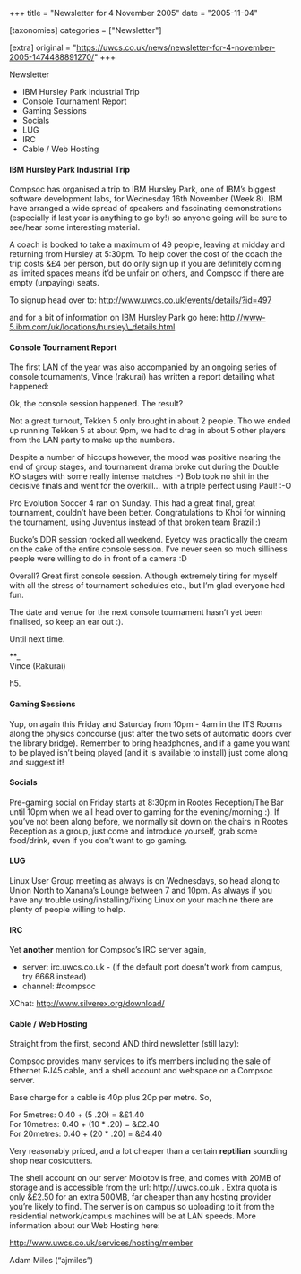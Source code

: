 +++
title = "Newsletter for 4 November 2005"
date = "2005-11-04"

[taxonomies]
categories = ["Newsletter"]

[extra]
original = "https://uwcs.co.uk/news/newsletter-for-4-november-2005-1474488891270/"
+++

Newsletter

  - IBM Hursley Park Industrial Trip
  - Console Tournament Report
  - Gaming Sessions
  - Socials
  - LUG
  - IRC
  - Cable / Web Hosting

#### IBM Hursley Park Industrial Trip

Compsoc has organised a trip to IBM Hursley Park, one of IBM’s biggest software development labs, for Wednesday 16th November (Week 8). IBM have arranged a wide spread of speakers and fascinating demonstrations (especially if last year is anything to go by\!) so anyone going will be sure to see/hear some interesting material.

A coach is booked to take a maximum of 49 people, leaving at midday and returning from Hursley at 5:30pm. To help cover the cost of the coach the trip costs &£4 per person, but do only sign up if you are definitely coming as limited spaces means it’d be unfair on others, and Compsoc if there are empty (unpaying) seats.

To signup head over to: http://www.uwcs.co.uk/events/details/?id=497

and for a bit of information on IBM Hursley Park go here: http://www-5.ibm.com/uk/locations/hursley\_details.html

#### Console Tournament Report

The first LAN of the year was also accompanied by an ongoing series of console tournaments, Vince (rakurai) has written a report detailing what happened:

Ok, the console session happened. The result?

Not a great turnout, Tekken 5 only brought in about 2 people. Tho we ended up running Tekken 5 at about 9pm, we had to drag in about 5 other players from the LAN party to make up the numbers.

Despite a number of hiccups however, the mood was positive nearing the end of group stages, and tournament drama broke out during the Double KO stages with some really intense matches :-) Bob took no shit in the decisive finals and went for the overkill… with a triple perfect using Paul\! :-O

Pro Evolution Soccer 4 ran on Sunday. This had a great final, great tournament, couldn’t have been better. Congratulations to Khoi for winning the tournament, using Juventus instead of that broken team Brazil :)

Bucko’s DDR session rocked all weekend. Eyetoy was practically the cream on the cake of the entire console session. I’ve never seen so much silliness people were willing to do in front of a camera :D

Overall? Great first console session. Although extremely tiring for myself with all the stress of tournament schedules etc., but I’m glad everyone had fun.

The date and venue for the next console tournament hasn’t yet been finalised, so keep an ear out :).

Until next time.

**\_  
Vince (Rakurai)

h5.

#### Gaming Sessions

Yup, on again this Friday and Saturday from 10pm - 4am in the ITS Rooms along the physics concourse (just after the two sets of automatic doors over the library bridge). Remember to bring headphones, and if a game you want to be played isn’t being played (and it is available to install) just come along and suggest it\!

#### Socials

Pre-gaming social on Friday starts at 8:30pm in Rootes Reception/The Bar until 10pm when we all head over to gaming for the evening/morning :). If you’ve not been along before, we normally sit down on the chairs in Rootes Reception as a group, just come and introduce yourself, grab some food/drink, even if you don’t want to go gaming.

#### LUG

Linux User Group meeting as always is on Wednesdays, so head along to Union North to Xanana’s Lounge between 7 and 10pm. As always if you have any trouble using/installing/fixing Linux on your machine there are plenty of people willing to help.

#### IRC

Yet **another** mention for Compsoc’s IRC server again,

  - server: irc.uwcs.co.uk - (if the default port doesn’t work from campus, try 6668 instead)
  - channel: \#compsoc

XChat: http://www.silverex.org/download/

#### Cable / Web Hosting

Straight from the first, second AND third newsletter (still lazy):

Compsoc provides many services to it’s members including the sale of Ethernet RJ45 cable, and a shell account and webspace on a Compsoc server.

Base charge for a cable is 40p plus 20p per metre. So,

For 5metres: 0.40 + (5 .20) = &£1.40  
For 10metres: 0.40 + (10 \* .20) = &£2.40  
For 20metres: 0.40 + (20 \* .20) = &£4.40

Very reasonably priced, and a lot cheaper than a certain **reptilian** sounding shop near costcutters.

The shell account on our server Molotov is free, and comes with 20MB of storage and is accessible from the url: http://.uwcs.co.uk . Extra quota is only &£2.50 for an extra 500MB, far cheaper than any hosting provider you’re likely to find. The server is on campus so uploading to it from the residential network/campus machines will be at LAN speeds. More information about our Web Hosting here:

http://www.uwcs.co.uk/services/hosting/member

Adam Miles (“ajmiles”)
